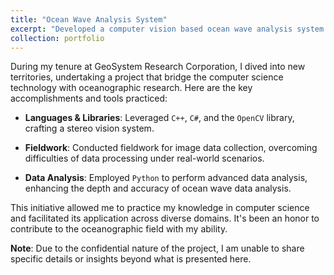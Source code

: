 ```yaml
---
title: "Ocean Wave Analysis System"
excerpt: "Developed a computer vision based ocean wave analysis system.<br/><img src='/images/ocean.png'>"
collection: portfolio
---
```


During my tenure at GeoSystem Research Corporation, I dived into new territories, undertaking a project that bridge the computer science technology with oceanographic research. Here are the key accomplishments and tools practiced:

- **Languages & Libraries**: Leveraged `C++`, `C#`, and the `OpenCV` library, crafting a stereo vision system.
  
- **Fieldwork**: Conducted fieldwork for image data collection, overcoming difficulties of data processing under real-world scenarios.

- **Data Analysis**: Employed `Python` to perform advanced data analysis, enhancing the depth and accuracy of ocean wave data analysis.

This initiative allowed me to practice my knowledge in computer science and  facilitated its application across diverse domains. It's been an honor to contribute to the oceanographic field with my ability.

**Note**: Due to the confidential nature of the project, I am unable to share specific details or insights beyond what is presented here.
